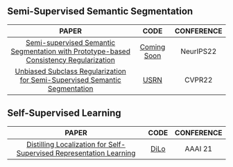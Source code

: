 ## Semi-Supervised Semantic Segmentation
|PAPER|CODE|CONFERENCE|
|:----:|:----:|:----:|
| [Semi-supervised Semantic Segmentation with Prototype-based Consistency Regularization](https://arxiv.org/abs/2210.04388)|[Coming Soon](https://github.com/HeimingX/semi_seg_proto)|NeurIPS22|
| [Unbiased Subclass Regularization for Semi-Supervised Semantic Segmentation](https://openaccess.thecvf.com/content/CVPR2022/papers/Guan_Unbiased_Subclass_Regularization_for_Semi-Supervised_Semantic_Segmentation_CVPR_2022_paper.pdf)|[USRN](https://github.com/Dayan-Guan/USRN)|CVPR22|

## Self-Supervised Learning
|PAPER|CODE|CONFERENCE|
|:----:|:----:|:----:|
| [Distilling Localization for Self-Supervised Representation Learning](https://ojs.aaai.org/index.php/AAAI/article/view/17312)|[DiLo](https://github.com/nanxuanzhao/DiLo)|AAAI 21|

